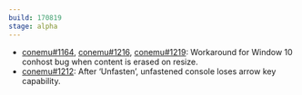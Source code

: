 ```yaml
---
build: 170819
stage: alpha
---
```


* [conemu#1164](https://github.com/Maximus5/ConEmu/issues/1164), [conemu#1216](https://github.com/Maximus5/ConEmu/issues/1216), [conemu#1219](https://github.com/Maximus5/ConEmu/issues/1219): Workaround for Window 10 conhost bug when content is erased on resize.
* [conemu#1212](https://github.com/Maximus5/ConEmu/issues/1212): After ‘Unfasten’, unfastened console loses arrow key capability.
